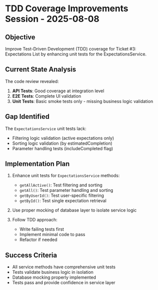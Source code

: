 # TDD Coverage Improvements Session - 2025-08-08

## Objective
Improve Test-Driven Development (TDD) coverage for Ticket #3: Expectations List by enhancing unit tests for the ExpectationsService.

## Current State Analysis
The code review revealed:
1. **API Tests**: Good coverage at integration level
2. **E2E Tests**: Complete UI validation 
3. **Unit Tests**: Basic smoke tests only - missing business logic validation

## Gap Identified
The `ExpectationsService` unit tests lack:
- Filtering logic validation (active expectations only)
- Sorting logic validation (by estimatedCompletion)
- Parameter handling tests (includeCompleted flag)

## Implementation Plan
1. Enhance unit tests for `ExpectationsService` methods:
   - `getAllActive()`: Test filtering and sorting
   - `getAll()`: Test parameter handling and sorting
   - `getByUserId()`: Test user-specific filtering
   - `getById()`: Test single expectation retrieval

2. Use proper mocking of database layer to isolate service logic

3. Follow TDD approach:
   - Write failing tests first
   - Implement minimal code to pass
   - Refactor if needed

## Success Criteria
- All service methods have comprehensive unit tests
- Tests validate business logic in isolation
- Database mocking properly implemented
- Tests pass and provide confidence in service layer